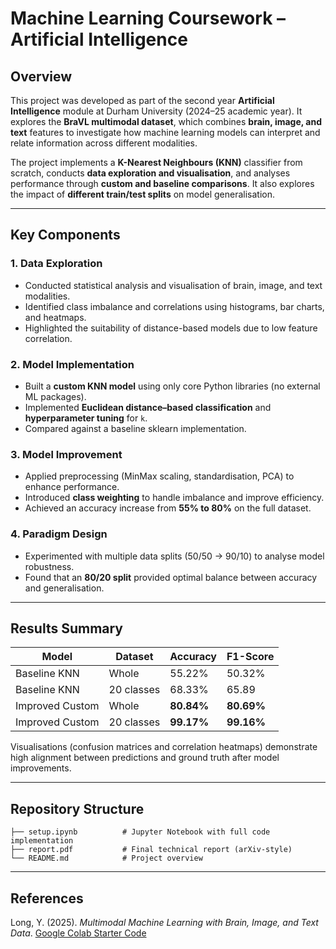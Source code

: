 # Machine Learning Coursework – Artificial Intelligence

## Overview

This project was developed as part of the second year **Artificial Intelligence** module at Durham University (2024–25 academic year).
It explores the **BraVL multimodal dataset**, which combines **brain, image, and text** features to investigate how machine learning models can interpret and relate information across different modalities.

The project implements a **K-Nearest Neighbours (KNN)** classifier from scratch, conducts **data exploration and visualisation**, and analyses performance through **custom and baseline comparisons**. It also explores the impact of **different train/test splits** on model generalisation.

---

## Key Components

### 1. Data Exploration

* Conducted statistical analysis and visualisation of brain, image, and text modalities.
* Identified class imbalance and correlations using histograms, bar charts, and heatmaps.
* Highlighted the suitability of distance-based models due to low feature correlation.

### 2. Model Implementation

* Built a **custom KNN model** using only core Python libraries (no external ML packages).
* Implemented **Euclidean distance–based classification** and **hyperparameter tuning** for `k`.
* Compared against a baseline sklearn implementation.

### 3. Model Improvement

* Applied preprocessing (MinMax scaling, standardisation, PCA) to enhance performance.
* Introduced **class weighting** to handle imbalance and improve efficiency.
* Achieved an accuracy increase from **55% to 80%** on the full dataset.

### 4. Paradigm Design

* Experimented with multiple data splits (50/50 → 90/10) to analyse model robustness.
* Found that an **80/20 split** provided optimal balance between accuracy and generalisation.

---

## Results Summary

| Model           | Dataset    | Accuracy   | F1-Score   |
| --------------- | ---------- | ---------- | ---------- |
| Baseline KNN    | Whole      | 55.22%     | 50.32%     |
| Baseline KNN    | 20 classes | 68.33%     | 65.89      |
| Improved Custom | Whole      | **80.84%** | **80.69%** |
| Improved Custom | 20 classes | **99.17%** | **99.16%** |

Visualisations (confusion matrices and correlation heatmaps) demonstrate high alignment between predictions and ground truth after model improvements.

---

## Repository Structure

```
├── setup.ipynb          # Jupyter Notebook with full code implementation
├── report.pdf           # Final technical report (arXiv-style)
└── README.md            # Project overview
```

---

## References

Long, Y. (2025). *Multimodal Machine Learning with Brain, Image, and Text Data*.
[Google Colab Starter Code](https://colab.research.google.com/drive/1rejEQTW-J2bh88_DyVvHyboB-chSY0ZS)

